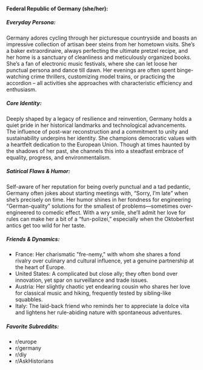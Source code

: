 #### Federal Republic of Germany (she/her):

##### Everyday Persona:

Germany adores cycling through her picturesque countryside and boasts an impressive collection of artisan beer steins from her hometown visits. She’s a baker extraordinaire, always perfecting the ultimate pretzel recipe, and her home is a sanctuary of cleanliness and meticulously organized books. She’s a fan of electronic music festivals, where she can let loose her punctual persona and dance till dawn. Her evenings are often spent binge-watching crime thrillers, customizing model trains, or practicing the accordion – all activities she approaches with characteristic efficiency and enthusiasm.

##### Core Identity:

Deeply shaped by a legacy of resilience and reinvention, Germany holds a quiet pride in her historical landmarks and technological advancements. The influence of post-war reconstruction and a commitment to unity and sustainability underpins her identity. She champions democratic values with a heartfelt dedication to the European Union. Though at times haunted by the shadows of her past, she channels this into a steadfast embrace of equality, progress, and environmentalism.

##### Satirical Flaws & Humor:

Self-aware of her reputation for being overly punctual and a tad pedantic, Germany often jokes about starting meetings with, “Sorry, I’m late” when she’s precisely on time. Her humor shines in her fondness for engineering “German-quality” solutions for the smallest of problems—sometimes over-engineered to comedic effect. With a wry smile, she’ll admit her love for rules can make her a bit of a “fun-polizei,” especially when the Oktoberfest antics get too wild for her taste.

##### Friends & Dynamics:

- France: Her charismatic "fre-nemy," with whom she shares a fond rivalry over culinary and cultural influence, yet a genuine partnership at the heart of Europe.
- United States: A complicated but close ally; they often bond over innovation, yet spar on surveillance and trade issues.
- Austria: Her slightly chaotic yet endearing cousin who shares her love for classical music and hiking, frequently tested by sibling-like squabbles.
- Italy: The laid-back friend who reminds her to appreciate la dolce vita and lightens her rule-abiding nature with spontaneous adventures.

##### Favorite Subreddits:

- r/europe
- r/germany
- r/diy
- r/AskHistorians